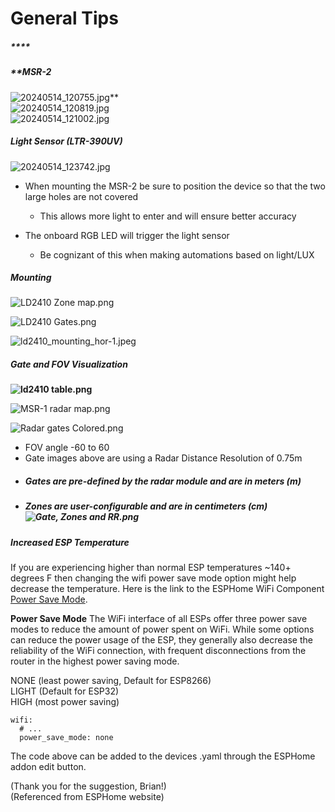 # General Tips

##### **** 

##### **MSR-2  
![20240514_120755.jpg](../assets/20240514-120755.jpg)**  
![20240514_120819.jpg](../assets/20240514-120819.jpg)  
![20240514_121002.jpg](../assets/20240514-121002.jpg)  


##### **Light Sensor (LTR-390UV)** 

![20240514_123742.jpg](../assets/20240514-123742.jpg)

- When mounting the MSR-2 be sure to position the device so that the two large holes are not covered  
    
    - This allows more light to enter and will ensure better accuracy
- The onboard RGB LED will trigger the light sensor 
    - Be cognizant of this when making automations based on light/LUX

##### **Mounting**

![LD2410 Zone map.png](../assets/ld2410-zone-map.png)

![LD2410 Gates.png](../assets/ld2410-gates.png)

![ld2410_mounting_hor-1.jpeg](../assets/ld2410-mounting-hor-1.jpeg)

##### **Gate and FOV Visualization**
**![ld2410 table.png](../assets/ld2410-table.png)**

![MSR-1 radar map.png](../assets/msr-1-radar-map.png)

![Radar gates Colored.png](../assets/radar-gates-colored.png)

- FOV angle -60 to 60
- Gate images above are using a Radar Distance Resolution of 0.75m
- ##### **Gates are pre-defined by the radar module and are in meters (m)**
- ##### **Zones are user-configurable and are in centimeters (cm) ![Gate, Zones and RR.png](../assets/gate-zones-and-rr.png)**

##### **Increased ESP Temperature**

If you are experiencing higher than normal ESP temperatures ~140+ degrees F then changing the wifi power save mode option might help decrease the temperature. Here is the link to the ESPHome WiFi Component [Power Save Mode](https://esphome.io/components/wifi.html#power-save-mode).  
  
**Power Save Mode** The WiFi interface of all ESPs offer three power save modes to reduce the amount of power spent on WiFi. While some options can reduce the power usage of the ESP, they generally also decrease the reliability of the WiFi connection, with frequent disconnections from the router in the highest power saving mode.  
  
NONE (least power saving, Default for ESP8266)  
LIGHT (Default for ESP32)  
HIGH (most power saving)

```
wifi:
  # ...
  power_save_mode: none
```

The code above can be added to the devices .yaml through the ESPHome addon edit button.  
  
(Thank you for the suggestion, Brian!)  
(Referenced from ESPHome website)